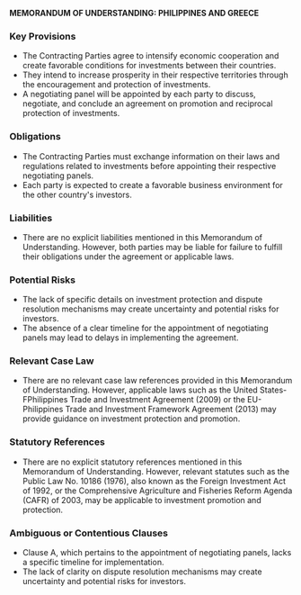 **MEMORANDUM OF UNDERSTANDING: PHILIPPINES AND GREECE**

### **Key Provisions**

*   The Contracting Parties agree to intensify economic cooperation and create favorable conditions for investments between their countries.
*   They intend to increase prosperity in their respective territories through the encouragement and protection of investments.
*   A negotiating panel will be appointed by each party to discuss, negotiate, and conclude an agreement on promotion and reciprocal protection of investments.

### **Obligations**

*   The Contracting Parties must exchange information on their laws and regulations related to investments before appointing their respective negotiating panels.
*   Each party is expected to create a favorable business environment for the other country's investors.

### **Liabilities**

*   There are no explicit liabilities mentioned in this Memorandum of Understanding. However, both parties may be liable for failure to fulfill their obligations under the agreement or applicable laws.

### **Potential Risks**

*   The lack of specific details on investment protection and dispute resolution mechanisms may create uncertainty and potential risks for investors.
*   The absence of a clear timeline for the appointment of negotiating panels may lead to delays in implementing the agreement.

### **Relevant Case Law**

*   There are no relevant case law references provided in this Memorandum of Understanding. However, applicable laws such as the United States-FPhilippines Trade and Investment Agreement (2009) or the EU-Philippines Trade and Investment Framework Agreement (2013) may provide guidance on investment protection and promotion.

### **Statutory References**

*   There are no explicit statutory references mentioned in this Memorandum of Understanding. However, relevant statutes such as the Public Law No. 10186 (1976), also known as the Foreign Investment Act of 1992, or the Comprehensive Agriculture and Fisheries Reform Agenda (CAFR) of 2003, may be applicable to investment promotion and protection.

### **Ambiguous or Contentious Clauses**

*   Clause A, which pertains to the appointment of negotiating panels, lacks a specific timeline for implementation.
*   The lack of clarity on dispute resolution mechanisms may create uncertainty and potential risks for investors.